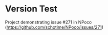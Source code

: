 # Version Test
Project demonstrating issue #271 in NPoco (https://github.com/schotime/NPoco/issues/271) 
